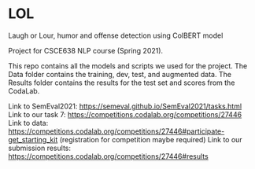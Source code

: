 # LOL
Laugh or Lour, humor and offense detection using ColBERT model

Project for CSCE638 NLP course (Spring 2021).

This repo contains all the models and scripts we used for the project.
The Data folder contains the training, dev, test, and augmented data.
The Results folder contains the results for the test set and scores from the CodaLab.

Link to SemEval2021: https://semeval.github.io/SemEval2021/tasks.html
Link to our task 7: https://competitions.codalab.org/competitions/27446
Link to data: https://competitions.codalab.org/competitions/27446#participate-get_starting_kit (registration for competition maybe required)
Link to our submission results: https://competitions.codalab.org/competitions/27446#results 
